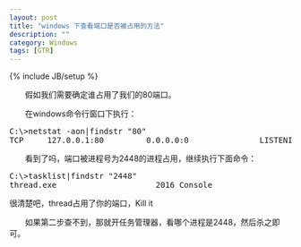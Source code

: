```yaml
---
layout: post
title: "windows 下查看端口是否被占用的方法"
description: ""
category: Windows
tags: [GTR]
---
```

{% include JB/setup %}

　　假如我们需要确定谁占用了我们的80端口。  

　　在windows命令行窗口下执行：

<pre class="prettyprint linenums">
C:\>netstat -aon|findstr "80"
TCP     127.0.0.1:80         0.0.0.0:0               LISTENING       2448
</pre>

　　看到了吗，端口被进程号为2448的进程占用，继续执行下面命令：

<pre class="prettyprint linenums">
C:\>tasklist|findstr "2448"
thread.exe                     2016 Console                 0     16,064 K
</pre>

很清楚吧，thread占用了你的端口，Kill it

　　如果第二步查不到，那就开任务管理器，看哪个进程是2448，然后杀之即可。
